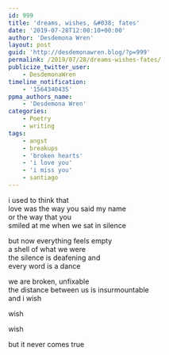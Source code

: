 ```yaml
---
id: 999
title: 'dreams, wishes, &#038; fates'
date: '2019-07-28T12:00:10+00:00'
author: 'Desdemona Wren'
layout: post
guid: 'http://desdemonawren.blog/?p=999'
permalink: /2019/07/28/dreams-wishes-fates/
publicize_twitter_user:
    - DesdemonaWren
timeline_notification:
    - '1564340435'
ppma_authors_name:
    - 'Desdemona Wren'
categories:
    - Poetry
    - writing
tags:
    - angst
    - breakups
    - 'broken hearts'
    - 'i love you'
    - 'i miss you'
    - santiago
---
```


i used to think that  
love was the way you said my name  
or the way that you  
smiled at me when we sat in silence

but now everything feels empty  
a shell of what we were  
the silence is deafening and  
every word is a dance

we are broken, unfixable   
the distance between us is insurmountable  
and i wish

wish

wish

but it never comes true